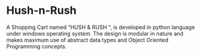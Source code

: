 # Hush-n-Rush
A Shopping Cart named “HUSH &amp; RUSH “, is developed in python language under windows operating system. The design is modular in nature and makes maximum use of abstract data types and Object Oriented Programming concepts.
